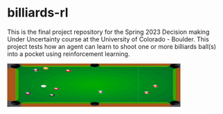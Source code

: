 # billiards-rl
This is the final project repository for the Spring 2023 Decision making Under Uncertainty course at the University of Colorado - Boulder. This project tests how an agent can learn to shoot one or more billiards ball(s) into a pocket using reinforcement learning.

<img src="assets/gifs/ql_example.gif" width="400" height="100" />
